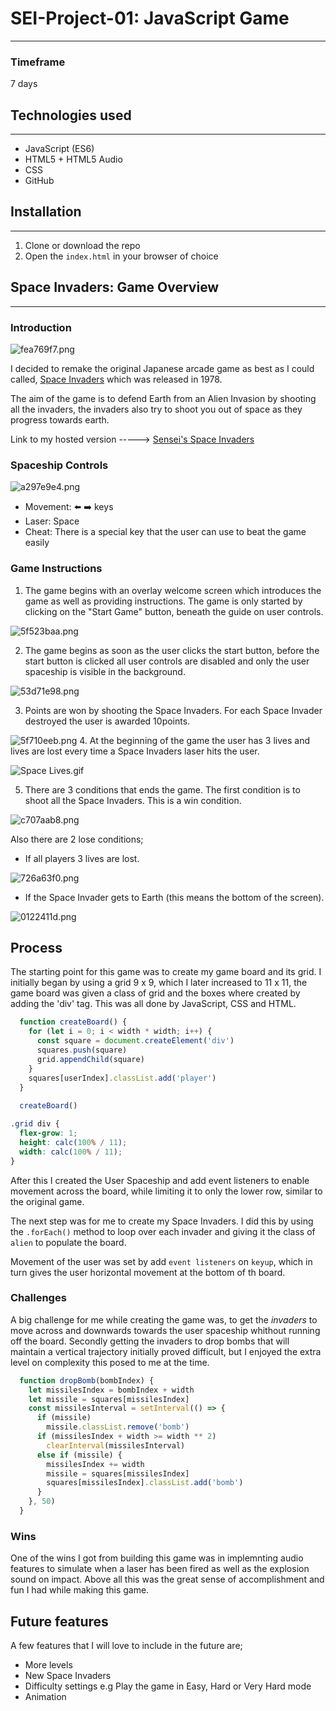 # SEI-Project-01: JavaScript Game
---

### Timeframe

7 days

## Technologies used
---

-   JavaScript (ES6)
-   HTML5 + HTML5 Audio
-   CSS
-   GitHub

## Installation
---

1.  Clone or download the repo
2.  Open the `index.html` in your browser of choice

## Space Invaders: Game Overview
---

### Introduction

![fea769f7.png](:storage/898b9b2b-10d8-430f-9953-73fc44e22109/fea769f7.png)

I decided to remake the original Japanese arcade game as best as I could called, [Space Invaders](https://en.wikipedia.org/wiki/Space_Invaders) which was released in 1978. 

The aim of the game is to defend Earth from an Alien Invasion by shooting all the invaders, the invaders also try to shoot you out of space as they progress towards earth. 


Link to my hosted version -----> [Sensei's Space Invaders](https://sensei3k.github.io/SEI-Project-01/)


### Spaceship Controls

![a297e9e4.png](:storage/898b9b2b-10d8-430f-9953-73fc44e22109/a297e9e4.png)
-   Movement: :arrow_left: :arrow_right: keys
-   Laser: Space
-   Cheat: There is a special key that the user can use to beat the game easily

### Game Instructions

1. The game begins with an overlay welcome screen which introduces the game as well as providing instructions. The game is only started by clicking on the "Start Game" button, beneath the guide on user controls.

![5f523baa.png](:storage/898b9b2b-10d8-430f-9953-73fc44e22109/5f523baa.png)

2. The game begins as soon as the user clicks the start button, before the start button is clicked all user controls are disabled and only the user spaceship is visible in the background.
 
![53d71e98.png](:storage/898b9b2b-10d8-430f-9953-73fc44e22109/53d71e98.png)

3. Points are won by shooting the Space Invaders. For each Space Invader destroyed the user is awarded 10points.

![5f710eeb.png](:storage/898b9b2b-10d8-430f-9953-73fc44e22109/5f710eeb.png)
4. At the beginning of the  game the user has 3 lives and lives are lost every time a Space Invaders laser hits the user.

![Space Lives.gif](:storage/898b9b2b-10d8-430f-9953-73fc44e22109/aac04ba9.gif)

5. There are 3 conditions that ends the game.
The first condition is to shoot all the Space Invaders. This is a win condition.

![c707aab8.png](:storage/898b9b2b-10d8-430f-9953-73fc44e22109/c707aab8.png)

 Also there are 2 lose conditions;
 -  If all players 3 lives are lost.

![726a63f0.png](:storage/898b9b2b-10d8-430f-9953-73fc44e22109/726a63f0.png)

 - If the Space Invader gets to Earth (this means the bottom of the screen).

![0122411d.png](:storage/898b9b2b-10d8-430f-9953-73fc44e22109/0122411d.png)

## Process

The starting point for this game was to create my game board and its grid. I initially began by using a grid 9 x 9, which I later increased to 11 x 11, the game board was given a class of grid and the boxes where created by adding the 'div' tag. This was all done by JavaScript, CSS and HTML. 

``````js
  function createBoard() {
    for (let i = 0; i < width * width; i++) {
      const square = document.createElement('div')
      squares.push(square)
      grid.appendChild(square)
    }
    squares[userIndex].classList.add('player')
  }
  
  createBoard()
``````
``````css
.grid div {
  flex-grow: 1;
  height: calc(100% / 11);
  width: calc(100% / 11);
}
``````

After this I created the User Spaceship and add event listeners to enable movement across the board, while limiting it to only the lower row, similar to the original game.

The next step was for me to create my Space Invaders. I did this by using the `.forEach()` method to loop over each invader and giving it the class of `alien` to populate the board.

Movement of the user was set by add `event listeners` on `keyup`, which in turn gives the user horizontal movement at the bottom of th board.

### Challenges


A big challenge for me while creating the game was, to get the _invaders_ to move across and downwards towards the user spaceship whithout running off the board.
Secondly getting the invaders to drop bombs that will maintain a vertical trajectory initially proved difficult, but I enjoyed the extra level on complexity this posed to me at the time.
``````js
  function dropBomb(bombIndex) {
    let missilesIndex = bombIndex + width
    let missile = squares[missilesIndex]
    const missilesInterval = setInterval(() => {
      if (missile)
        missile.classList.remove('bomb')
      if (missilesIndex + width >= width ** 2)
        clearInterval(missilesInterval)
      else if (missile) {
        missilesIndex += width
        missile = squares[missilesIndex]
        squares[missilesIndex].classList.add('bomb')
      }
    }, 50)
  }
``````
### Wins

One of the wins I got from building this game was in implemnting audio features to simulate when a laser has been fired as well as the explosion sound on impact.
Above all this was the great sense of accomplishment and fun I had while making this game.

## Future features

A few features that I will love to include in the future are;

-   More levels
-   New Space Invaders
-   Difficulty settings e.g Play the game in Easy, Hard or Very Hard mode
-   Animation
